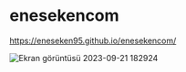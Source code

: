 # enesekencom
https://eneseken95.github.io/enesekencom/

![Ekran görüntüsü 2023-09-21 182924](https://github.com/eneseken95/enesekencom/assets/144843964/657c38d8-e392-4b63-b2fe-2273811b1857)



